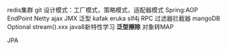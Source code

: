 redis集群
git
设计模式：工厂模式，策略模式，适配器模式
Spring:AOP  EndPoint
Netty
ajax
JMX
泛型
kafak
eruka
slf4j
RPC
过滤器拦截器
mangoDB
Optional
stream().xxx 
java8新特性学习
**泛型擦除**
对象转MAP

JPA
